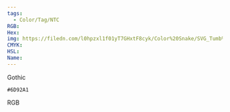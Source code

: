 ```yaml
---
tags:
  - Color/Tag/NTC
RGB:
Hex:
img: https://filedn.com/l0hpzxl1f01yT7GHxtF8cyk/Color%20Snake/SVG_Tumb%20Mass%20No%20Name/6D92A1.svg
CMYK:
HSL:
Name:
---
```

Gothic
```palette
#6D92A1
```
RGB
